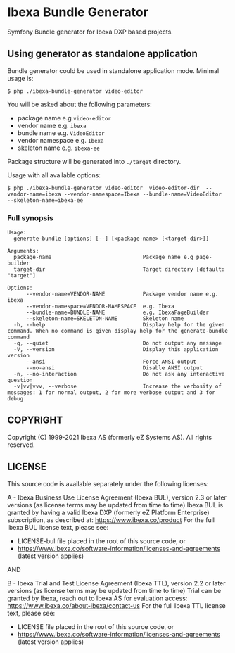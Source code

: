 # Ibexa Bundle Generator

Symfony Bundle generator for Ibexa DXP based projects.

## Using generator as standalone application

Bundle generator could be used in standalone application mode. Minimal usage is:

```
$ php ./ibexa-bundle-generator video-editor  
```

You will be asked about the following parameters:

* package name e.g `video-editor`
* vendor name e.g. `ibexa`
* bundle name e.g. `VideoEditor`
* vendor namespace e.g. `Ibexa`
* skeleton name e.g. `ibexa-ee`

Package structure will be generated into `./target` directory.

Usage with all available options:

```
$ php ./ibexa-bundle-generator video-editor  video-editor-dir  --vendor-name=ibexa --vendor-namespace=Ibexa --bundle-name=VideoEditor  --skeleton-name=ibexa-ee
```

### Full synopsis

```
Usage:
  generate-bundle [options] [--] [<package-name> [<target-dir>]]

Arguments:
  package-name                             Package name e.g page-builder
  target-dir                               Target directory [default: "target"]

Options:
      --vendor-name=VENDOR-NAME            Package vendor name e.g. ibexa
      --vendor-namespace=VENDOR-NAMESPACE  e.g. Ibexa
      --bundle-name=BUNDLE-NAME            e.g. IbexaPageBuilder
      --skeleton-name=SKELETON-NAME        Skeleton name
  -h, --help                               Display help for the given command. When no command is given display help for the generate-bundle command
  -q, --quiet                              Do not output any message
  -V, --version                            Display this application version
      --ansi                               Force ANSI output
      --no-ansi                            Disable ANSI output
  -n, --no-interaction                     Do not ask any interactive question
  -v|vv|vvv, --verbose                     Increase the verbosity of messages: 1 for normal output, 2 for more verbose output and 3 for debug
```

## COPYRIGHT

Copyright (C) 1999-2021 Ibexa AS (formerly eZ Systems AS). All rights reserved.

## LICENSE

This source code is available separately under the following licenses:

A - Ibexa Business Use License Agreement (Ibexa BUL),
version 2.3 or later versions (as license terms may be updated from time to time)
Ibexa BUL is granted by having a valid Ibexa DXP (formerly eZ Platform Enterprise) subscription,
as described at: https://www.ibexa.co/product
For the full Ibexa BUL license text, please see:
- LICENSE-bul file placed in the root of this source code, or
- https://www.ibexa.co/software-information/licenses-and-agreements (latest version applies)

AND

B - Ibexa Trial and Test License Agreement (Ibexa TTL),
version 2.2 or later versions (as license terms may be updated from time to time)
Trial can be granted by Ibexa, reach out to Ibexa AS for evaluation access: https://www.ibexa.co/about-ibexa/contact-us
For the full Ibexa TTL license text, please see:
- LICENSE file placed in the root of this source code, or
- https://www.ibexa.co/software-information/licenses-and-agreements (latest version applies)
